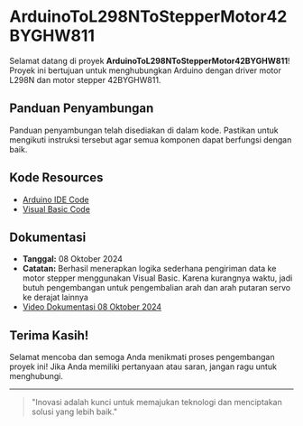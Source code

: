 # ArduinoToL298NToStepperMotor42BYGHW811

Selamat datang di proyek **ArduinoToL298NToStepperMotor42BYGHW811**! Proyek ini bertujuan untuk menghubungkan Arduino dengan driver motor L298N dan motor stepper 42BYGHW811.

## Panduan Penyambungan

Panduan penyambungan telah disediakan di dalam kode. Pastikan untuk mengikuti instruksi tersebut agar semua komponen dapat berfungsi dengan baik.

## Kode Resources

- [Arduino IDE Code](Sketchoct8-narls.cpp)
- [Visual Basic Code](KodeVisualBasic.vbw)

## Dokumentasi

- **Tanggal:** 08 Oktober 2024
- **Catatan:** Berhasil menerapkan logika sederhana pengiriman data ke motor stepper menggunakan Visual Basic. Karena kurangnya waktu, jadi butuh pengembangan untuk pengembalian arah dan arah putaran servo ke derajat lainnya
-  [Video Dokumentasi 08 Oktober 2024](dokumentasi/video6064347337797407990.mp4)

## Terima Kasih!

Selamat mencoba dan semoga Anda menikmati proses pengembangan proyek ini! Jika Anda memiliki pertanyaan atau saran, jangan ragu untuk menghubungi.

---

> "Inovasi adalah kunci untuk memajukan teknologi dan menciptakan solusi yang lebih baik."
